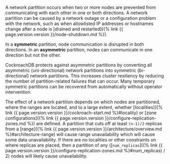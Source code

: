 A network partition occurs when two or more nodes are prevented from communicating with each other in one or both directions. A network partition can be caused by a network outage or a configuration problem with the network, such as when allowlisted IP addresses or hostnames change after a node is [drained and restarted]({% link {{ page.version.version }}/node-shutdown.md %}).

In a **symmetric** partition, node communication is disrupted in both directions. In an **asymmetric** partition, nodes can communicate in one direction but not the other.

CockroachDB protects against asymmetric partitions by converting all asymmetric (uni-directional) network partitions into symmetric (bi-directional) network partitions. This increases cluster resiliency by reducing the number of partition-related failures that can occur.  Many temporary symmetric partitions can be recovered from automatically without operator intervention.

The effect of a network partition depends on which nodes are partitioned, where the ranges are located, and to a large extent, whether [localities]({% link {{ page.version.version }}/cockroach-start.md %}#locality) or [zone configurations]({% link {{ page.version.version }}/configure-replication-zones.md %}) are defined. A partition that cuts off at least `(n-1)/2` replicas from a [range]({% link {{ page.version.version }}/architecture/overview.md %}#architecture-range) will cause range unavailability which will cause some data unavailability. If there are no localities or other constraints on where replicas are placed, then a partition of any ([`num_replicas`]({% link {{ page.version.version }}/configure-replication-zones.md %}#num_replicas) / 2) nodes will likely cause unavailability.
